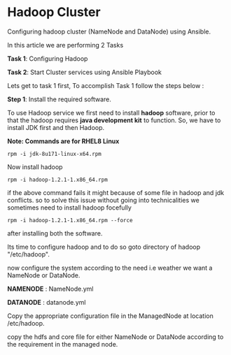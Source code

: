# Hadoop Cluster
Configuring hadoop cluster (NameNode and DataNode) using Ansible.

In this article we are performing 2 Tasks

**Task 1**: Configuring Hadoop

**Task 2**: Start Cluster services using Ansible Playbook

Lets get to task 1 first, To accomplish Task 1 follow the steps below :

**Step 1**: Install the required software.

To use Hadoop service we first need to install **hadoop** software, prior to that the hadoop requires **java development kit** to function. So, we have to install JDK first and then Hadoop.

**Note: Commands are for RHEL8 Linux**

```
rpm -i jdk-8u171-linux-x64.rpm   
```
Now install hadoop
```
rpm -i hadoop-1.2.1-1.x86_64.rpm
```

if the above command fails it might because of some file in hadoop and jdk conflicts. so to solve this issue without going into technicalities we sometimes need to install hadoop focefully
```
rpm -i hadoop-1.2.1-1.x86_64.rpm --force
```
after installing both the software.

Its time to configure hadoop and to do so goto directory of hadoop "/etc/hadoop".

now configure the system according to the need i.e weather we want a NameNode or DataNode.

 **NAMENODE** : NameNode.yml

 **DATANODE** : datanode.yml

Copy the appropriate configuration file in the ManagedNode at location /etc/hadoop.

copy the hdfs and core file for either NameNode or DataNode according to the requirement in the managed node.
